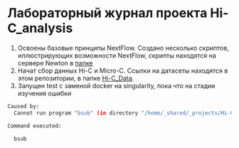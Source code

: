 # Лабораторный журнал проекта Hi-C_analysis

1. Освоены базовые принципы NextFlow. Создано несколько скриптов, иллюстрирующих возможности NextFlow, скрипты находятся на сервере Newton в [папке](https://newton.bioeng.ru/jupyter/user/g_timokhin/tree/_projects/Hi-C_analysis_example/nextflow_playground)
2. Начат сбор данных Hi-C и Мicro-C. Ссылки на датасеты находятся в этом репозитории, в папке [Hi-C_Data](https://github.com/intbio/Hi-C_analysis_example/tree/master/Hi-C_Data).
3. Запущен test с заменой docker на singularity, пока что на стадии изучения ошибки
```bash
Caused by:
  Cannot run program "bsub" (in directory "/home/_shared/_projects/Hi-C_analysis_example/distiller-nf/work/dc/f4ce6dd099aa79e74f700806ca36a3"): error=2, No such file or directory

Command executed:

  bsub
